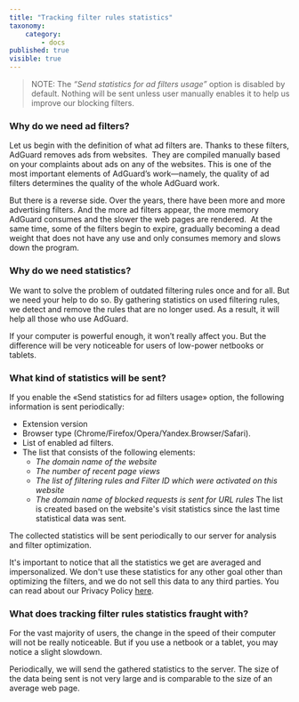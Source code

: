 ```yaml
---
title: "Tracking filter rules statistics"
taxonomy:
    category:
        - docs
published: true
visible: true
---
```


>NOTE: The *“Send statistics for ad filters usage”* option is disabled by default. Nothing will be sent unless user manually enables it to help us improve our blocking filters.

### Why do we need ad filters?
Let us begin with the definition of what ad filters are. Thanks to these filters, AdGuard removes ads from websites. 
They are compiled manually based on your complaints about ads on any of the websites. This is one of the most important elements of AdGuard’s work—namely, the quality of ad filters determines the quality of the whole AdGuard work.

But there is a reverse side. Over the years, there have been more and more advertising filters. And the more ad filters appear, the more memory AdGuard consumes and the slower the web pages are rendered. 
At the same time, some of the filters begin to expire, gradually becoming a dead weight that does not have any use and only consumes memory and slows down the program.

### Why do we need statistics?

We want to solve the problem of outdated filtering rules once and for all. But we need your help to do so. By gathering statistics on used filtering rules, we detect and remove the rules that are no longer used. As a result, it will help all those who use AdGuard.

If your computer is powerful enough, it won’t really affect you. But the difference will be very noticeable for users of low-power netbooks or tablets.

### What kind of statistics will be sent?

If you enable the «Send statistics for ad filters usage» option, the following information is sent periodically:
* Extension version
* Browser type (Chrome/Firefox/Opera/Yandex.Browser/Safari).
* List of enabled ad filters.
* The list that consists of the following elements:
  * *The domain name of the website* 
  * *The number of recent page views* 
  * *The list of filtering rules and Filter ID which were activated on this website* 
  * *The domain name of blocked requests is sent for URL rules* 
The list is created based on the website's visit statistics since the last time statistical data was sent.

The collected statistics will be sent periodically to our server for analysis and filter optimization.

It's important to notice that all the statistics we get are averaged and impersonalized. We don't use these statistics for any other goal other than optimizing the filters, and we do not sell this data to any third parties. You can read about our Privacy Policy [here](https://adguard.com/en/privacy.html).

### What does tracking filter rules statistics fraught with?
For the vast majority of users, the change in the speed of their computer will not be really noticeable. But if you use a netbook or a tablet, you may notice a slight slowdown.

Periodically, we will send the gathered statistics to the server. The size of the data being sent is not very large and is comparable to the size of an average web page.
